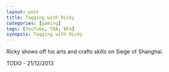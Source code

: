 ```yaml
---
layout: post
title: Tagging with Ricky
categories: [gaming]
tags: [YouTube, TBA, BF4]
synopsis: Tagging with Ricky
---
```

Ricky shows off his arts and crafts skills on Siege of Shanghai.

TODO - 21/12/2013